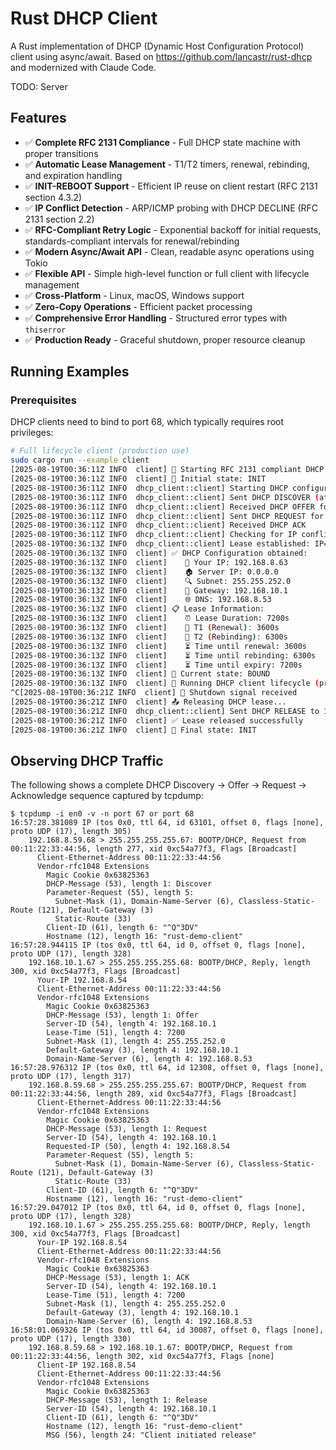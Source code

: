 # Rust DHCP Client

A Rust implementation of DHCP (Dynamic Host Configuration Protocol) client using async/await.
Based on https://github.com/lancastr/rust-dhcp and modernized with Claude Code.

TODO: Server

## Features

- ✅ **Complete RFC 2131 Compliance** - Full DHCP state machine with proper transitions
- ✅ **Automatic Lease Management** - T1/T2 timers, renewal, rebinding, and expiration handling
- ✅ **INIT-REBOOT Support** - Efficient IP reuse on client restart (RFC 2131 section 4.3.2)
- ✅ **IP Conflict Detection** - ARP/ICMP probing with DHCP DECLINE (RFC 2131 section 2.2)
- ✅ **RFC-Compliant Retry Logic** - Exponential backoff for initial requests, standards-compliant intervals for renewal/rebinding
- ✅ **Modern Async/Await API** - Clean, readable async operations using Tokio
- ✅ **Flexible API** - Simple high-level function or full client with lifecycle management
- ✅ **Cross-Platform** - Linux, macOS, Windows support
- ✅ **Zero-Copy Operations** - Efficient packet processing
- ✅ **Comprehensive Error Handling** - Structured error types with `thiserror`
- ✅ **Production Ready** - Graceful shutdown, proper resource cleanup

## Running Examples

### Prerequisites

DHCP clients need to bind to port 68, which typically requires root privileges:

```bash
# Full lifecycle client (production use)
sudo cargo run --example client
[2025-08-19T00:36:11Z INFO  client] 🚀 Starting RFC 2131 compliant DHCP client
[2025-08-19T00:36:11Z INFO  client] 📡 Initial state: INIT
[2025-08-19T00:36:11Z INFO  dhcp_client::client] Starting DHCP configuration process
[2025-08-19T00:36:11Z INFO  dhcp_client::client] Sent DHCP DISCOVER (attempt 1)
[2025-08-19T00:36:11Z INFO  dhcp_client::client] Received DHCP OFFER for 192.168.8.63
[2025-08-19T00:36:11Z INFO  dhcp_client::client] Sent DHCP REQUEST for 192.168.8.63 (attempt 1)
[2025-08-19T00:36:11Z INFO  dhcp_client::client] Received DHCP ACK
[2025-08-19T00:36:11Z INFO  dhcp_client::client] Checking for IP conflict: 192.168.8.63
[2025-08-19T00:36:13Z INFO  dhcp_client::client] Lease established: IP=192.168.8.63, Server=192.168.10.1, Duration=7200s
[2025-08-19T00:36:13Z INFO  client] ✅ DHCP Configuration obtained:
[2025-08-19T00:36:13Z INFO  client]    📍 Your IP: 192.168.8.63
[2025-08-19T00:36:13Z INFO  client]    🏠 Server IP: 0.0.0.0
[2025-08-19T00:36:13Z INFO  client]    🔍 Subnet: 255.255.252.0
[2025-08-19T00:36:13Z INFO  client]    🚪 Gateway: 192.168.10.1
[2025-08-19T00:36:13Z INFO  client]    🌐 DNS: 192.168.8.53
[2025-08-19T00:36:13Z INFO  client] 📋 Lease Information:
[2025-08-19T00:36:13Z INFO  client]    ⏰ Lease Duration: 7200s
[2025-08-19T00:36:13Z INFO  client]    🔄 T1 (Renewal): 3600s
[2025-08-19T00:36:13Z INFO  client]    🔄 T2 (Rebinding): 6300s
[2025-08-19T00:36:13Z INFO  client]    ⏳ Time until renewal: 3600s
[2025-08-19T00:36:13Z INFO  client]    ⏳ Time until rebinding: 6300s
[2025-08-19T00:36:13Z INFO  client]    ⏳ Time until expiry: 7200s
[2025-08-19T00:36:13Z INFO  client] 🔄 Current state: BOUND
[2025-08-19T00:36:13Z INFO  client] 🏃 Running DHCP client lifecycle (press Ctrl+C to exit gracefully)
^C[2025-08-19T00:36:21Z INFO  client] 🛑 Shutdown signal received
[2025-08-19T00:36:21Z INFO  client] 📤 Releasing DHCP lease...
[2025-08-19T00:36:21Z INFO  dhcp_client::client] Sent DHCP RELEASE to 192.168.10.1
[2025-08-19T00:36:21Z INFO  client] ✅ Lease released successfully
[2025-08-19T00:36:21Z INFO  client] 🔄 Final state: INIT

```

## Observing DHCP Traffic

The following shows a complete DHCP Discovery → Offer → Request → Acknowledge sequence captured by tcpdump:

```shell
$ tcpdump -i en0 -v -n port 67 or port 68
16:57:28.381089 IP (tos 0x0, ttl 64, id 63101, offset 0, flags [none], proto UDP (17), length 305)
    192.168.8.59.68 > 255.255.255.255.67: BOOTP/DHCP, Request from 00:11:22:33:44:56, length 277, xid 0xc54a77f3, Flags [Broadcast]
	  Client-Ethernet-Address 00:11:22:33:44:56
	  Vendor-rfc1048 Extensions
	    Magic Cookie 0x63825363
	    DHCP-Message (53), length 1: Discover
	    Parameter-Request (55), length 5: 
	      Subnet-Mask (1), Domain-Name-Server (6), Classless-Static-Route (121), Default-Gateway (3)
	      Static-Route (33)
	    Client-ID (61), length 6: "^Q"3DV"
	    Hostname (12), length 16: "rust-demo-client"
16:57:28.944115 IP (tos 0x0, ttl 64, id 0, offset 0, flags [none], proto UDP (17), length 328)
    192.168.10.1.67 > 255.255.255.255.68: BOOTP/DHCP, Reply, length 300, xid 0xc54a77f3, Flags [Broadcast]
	  Your-IP 192.168.8.54
	  Client-Ethernet-Address 00:11:22:33:44:56
	  Vendor-rfc1048 Extensions
	    Magic Cookie 0x63825363
	    DHCP-Message (53), length 1: Offer
	    Server-ID (54), length 4: 192.168.10.1
	    Lease-Time (51), length 4: 7200
	    Subnet-Mask (1), length 4: 255.255.252.0
	    Default-Gateway (3), length 4: 192.168.10.1
	    Domain-Name-Server (6), length 4: 192.168.8.53
16:57:28.976312 IP (tos 0x0, ttl 64, id 12308, offset 0, flags [none], proto UDP (17), length 317)
    192.168.8.59.68 > 255.255.255.255.67: BOOTP/DHCP, Request from 00:11:22:33:44:56, length 289, xid 0xc54a77f3, Flags [Broadcast]
	  Client-Ethernet-Address 00:11:22:33:44:56
	  Vendor-rfc1048 Extensions
	    Magic Cookie 0x63825363
	    DHCP-Message (53), length 1: Request
	    Server-ID (54), length 4: 192.168.10.1
	    Requested-IP (50), length 4: 192.168.8.54
	    Parameter-Request (55), length 5: 
	      Subnet-Mask (1), Domain-Name-Server (6), Classless-Static-Route (121), Default-Gateway (3)
	      Static-Route (33)
	    Client-ID (61), length 6: "^Q"3DV"
	    Hostname (12), length 16: "rust-demo-client"
16:57:29.047012 IP (tos 0x0, ttl 64, id 0, offset 0, flags [none], proto UDP (17), length 328)
    192.168.10.1.67 > 255.255.255.255.68: BOOTP/DHCP, Reply, length 300, xid 0xc54a77f3, Flags [Broadcast]
	  Your-IP 192.168.8.54
	  Client-Ethernet-Address 00:11:22:33:44:56
	  Vendor-rfc1048 Extensions
	    Magic Cookie 0x63825363
	    DHCP-Message (53), length 1: ACK
	    Server-ID (54), length 4: 192.168.10.1
	    Lease-Time (51), length 4: 7200
	    Subnet-Mask (1), length 4: 255.255.252.0
	    Default-Gateway (3), length 4: 192.168.10.1
	    Domain-Name-Server (6), length 4: 192.168.8.53
16:58:01.069326 IP (tos 0x0, ttl 64, id 30087, offset 0, flags [none], proto UDP (17), length 330)
    192.168.8.59.68 > 192.168.10.1.67: BOOTP/DHCP, Request from 00:11:22:33:44:56, length 302, xid 0xc54a77f3, Flags [none]
	  Client-IP 192.168.8.54
	  Client-Ethernet-Address 00:11:22:33:44:56
	  Vendor-rfc1048 Extensions
	    Magic Cookie 0x63825363
	    DHCP-Message (53), length 1: Release
	    Server-ID (54), length 4: 192.168.10.1
	    Client-ID (61), length 6: "^Q"3DV"
	    Hostname (12), length 16: "rust-demo-client"
	    MSG (56), length 24: "Client initiated release"
```